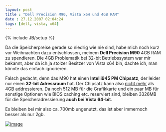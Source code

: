 ```yaml
---
layout: post
title : "Dell Precision M90, Vista x64 und 4GB RAM"
date : 27.12.2007 02:04:24
tags: [dell, vista, x64]
---
```

{% include JB/setup %}

Da die Speicherpreise gerade so niedrig wie nie sind, habe mich noch kurz vor Weihnachten dazu entschlossen, meinem **Dell Precision M90** 4GB RAM zu spendieren. Die 4GB Problematik bei 32-bit Betriebssystem war mir bekannt, aber da ich ja stolzer Besitzer von Vista x64 bin, dachte ich, man könnte das einfach ignorieren.

Falsch gedacht, denn das M90 hat einen **Intel i945 PM Chipsatz**, der leider nur einen **32-bit Adressraum** hat. Der Chipsatz kann also <u>nicht mehr</u> als 4GB addressieren. Da noch 512 MB für die Grafikkarte und ein paar MB für sonstige Optionen wie BIOS caching etc. reserviert sind, bleiben 3326MB für die Speicheradressierung **auch bei Vista 64-bit**.

Es bleiben bei mir also ca. 700mb ungenutzt, das ist aber immernoch besser als nur 2gb.

[![image](http://www.vb-magazin.de/janm/blog/images/DellPrecisionM90Vistax64und4GBRAM_1C23/image_thumb.png)](http://www.vb-magazin.de/janm/blog/images/DellPrecisionM90Vistax64und4GBRAM_1C23/image.png)
